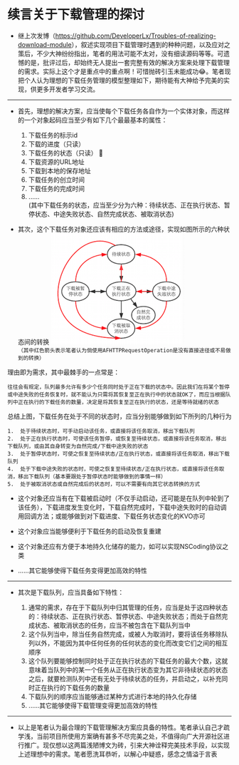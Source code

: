 #	续言关于下载管理的探讨


*	继上次发博（<https://github.com/DeveloperLx/Troubles-of-realizing-download-module>），叙述实现项目下载管理时遇到的种种问题，以及应对之策后，不少大神纷纷指出，笔者的用法可能不太对，没有细读源码等等。可遗憾的是，批评过后，却始终无人提出一套完整有效的解决方案来处理下载管理的需求。实际上这个才是重点中的重点啊！可惜抛砖引玉未能成功😂。笔者现把个人认为理想的下载任务管理的模型整理如下，期待能有大神给予完美的实现，供更多开发者学习交流。

---
*	首先，理想的解决方案，应当使每个下载任务各自作为一个实体对象，而这样的一个对象起码应当至少有如下几个最最基本的属性：

	1.	下载任务的标示id
	2.	下载的进度（只读）
	3.	下载任务的状态（只读） 👀
	4.	下载资源的URL地址
	5.	下载到本地的保存地址
	6.	下载任务的创立时间
	7.	下载任务的完成时间
	8.	......  
(其中下载任务的状态，应当至少分为六种：待续状态、正在执行状态、暂停状态、中途失败状态、自然完成状态、被取消状态)
*	其次，这个下载任务对象还应该有相应的方法或途径，实现如图所示的六种状态间的转换
![status_change](status_change.png)  
`（其中红色箭头表示笔者认为倘使用AFHTTPRequestOperation是没有直接途径或不易做到的转换）`  

理由即为需求，其中最棘手的一点常是： 
	
	往往会有规定，队列最多允许有多少个任务同时处于正在下载的状态中。因此我们在将某个暂停或中途失败的任务恢复时，就不能认为只需将其恢复至正在执行中的状态就OK了，而应当根据队列中正在执行的下载任务的数量，决定是将其恢复至正在执行的状态，还是等待就绪的状态
	
总结上图，下载任务在处于不同的状态时，应当分别能够做到如下所列的几种行为

	1.	处于待续状态时，可手动启动该任务，或直接将该任务取消，移出下载队列
	2.	处于正在执行状态时，可使该任务暂停，或恢复至待续状态，或直接将该任务取消，移出下载队列，或由其自身转变为自然完成/下载中途失败的状态
	3.	处于暂停状态时，可使之恢复至待续状态/正在执行状态，或直接将该任务取消，移出下载队列
	4.	处于下载中途失败的状态时，可使之恢复至待续状态/正在执行状态，或直接将该任务取消，移出下载队列（基本要跟处于暂停状态时能够做到的事情一样）
	5.	处于被取消状态或自然完成后的状态时，可以不需要有向其它状态转换的方式

*	这个对象还应当有在下载被启动时（不仅手动启动，还可能是在队列中轮到了该任务），下载进度发生变化时，下载自然完成时，下载中途失败时的自动调用回调方法；或能够做到对下载进度、下载任务状态变化的KVO亦可

*	这个对象应当能够便利于下载任务的启动及恢复重建

*	这个对象还应有方便于本地持久化储存的能力，如可以实现NSCoding协议之类

*	......其它能够使得下载任务变得更加高效的特性

---
*	其次是下载队列，应当具备如下特性：

	1.	通常的需求，存在于下载队列中归其管理的任务，应当是处于这四种状态的：待续状态、正在执行状态、暂停状态、中途失败状态；而处于自然完成状态、被取消状态的任务，应当不被包含在下载队列当中
	2.	这个队列当中，除当任务自然完成，或被人为取消时，要将该任务移除队列以外，不能因为其中任何任务的任何状态的变化而改变它们之间的相互顺序
	3.	这个队列要能够控制同时处于正在执行状态的下载任务的最大个数，这就意味着当队列中的某一个任务从正在执行状态变为其它非待续状态的状态之后，就要检测队列中还有无处于待续状态的任务，并启动之，以补充同时正在执行的下载任务的数量
	4.	下载队列的顺序应当能够通过某种方式进行本地的持久化存储
	5.	......其它能够使得下载管理变得更加高效的特性
	
---
*	以上是笔者认为最合理的下载管理解决方案应具备的特性。笔者承认自己才疏学浅，当前项目所使用方案确有甚多不尽完美之处，不值得向广大开源社区进行推广。现仅想以这两篇浅陋博文为砖，引来大神诠释完美技术手段，以实现上述理想中的需求。笔者愿洗耳恭听，以解心中疑惑，感念之情溢于言表